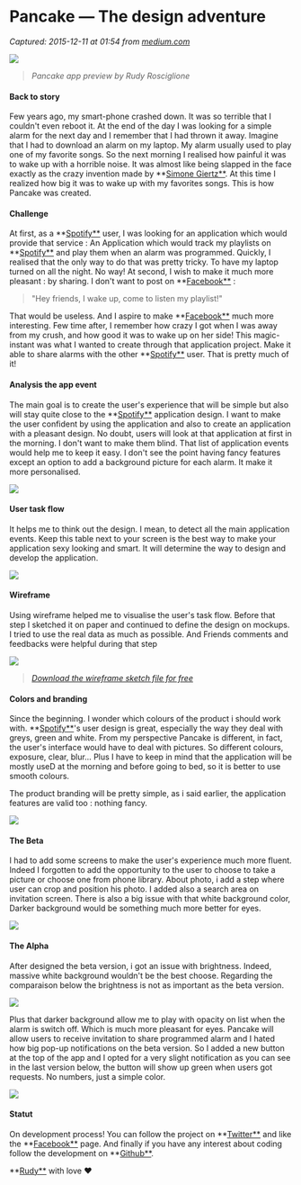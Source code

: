 # Pancake — The design adventure

_Captured: 2015-12-11 at 01:54 from [medium.com](https://medium.com/@rudyrosciglione/pancake-the-design-adventure-28ae01e4ab37#.x802bfyzf)_

![](https://cdn-images-2.medium.com/max/1200/1*R8NdizO0TvzDQiG79OKC7w.png)

> _Pancake app preview by Rudy Rosciglione_

#### **Back to story**

Few years ago, my smart-phone crashed down. It was so terrible that I couldn't even reboot it. At the end of the day I was looking for a simple alarm for the next day and I remember that I had thrown it away. Imagine that I had to download an alarm on my laptop. My alarm usually used to play one of my favorite songs. So the next morning I realised how painful it was to wake up with a horrible noise. It was almost like being slapped in the face exactly as the crazy invention made by **[Simone Giertz**](https://youtu.be/mXLzfAHl4-k). At this time I realized how big it was to wake up with my favorites songs. This is how Pancake was created.

#### **Challenge**

At first, as a **[Spotify**](https://medium.com/u/60a317bb70e4) user, I was looking for an application which would provide that service : An Application which would track my playlists on **[Spotify**](https://medium.com/u/60a317bb70e4) and play them when an alarm was programmed. Quickly, I realised that the only way to do that was pretty tricky. To have my laptop turned on all the night. No way! At second, I wish to make it much more pleasant : by sharing. I don't want to post on **[Facebook**](https://medium.com/u/5aad0942f068) :

> "Hey friends, I wake up, come to listen my playlist!"

That would be useless. And I aspire to make **[Facebook**](https://medium.com/u/5aad0942f068) much more interesting. Few time after, I remember how crazy I got when I was away from my crush, and how good it was to wake up on her side! This magic-instant was what I wanted to create through that application project. Make it able to share alarms with the other **[Spotify**](https://medium.com/u/60a317bb70e4) user. That is pretty much of it!

#### **Analysis the app event**

The main goal is to create the user's experience that will be simple but also will stay quite close to the **[Spotify**](https://medium.com/u/60a317bb70e4) application design. I want to make the user confident by using the application and also to create an application with a pleasant design. No doubt, users will look at that application at first in the morning. I don't want to make them blind. That list of application events would help me to keep it easy. I don't see the point having fancy features except an option to add a background picture for each alarm. It make it more personalised.

![](https://cdn-images-2.medium.com/max/1200/1*FS3lti6PXXYJ6ARwvYtaZw.png)

#### User task flow

It helps me to think out the design. I mean, to detect all the main application events. Keep this table next to your screen is the best way to make your application sexy looking and smart. It will determine the way to design and develop the application.

![](https://cdn-images-2.medium.com/max/1200/1*MyOBY9nYSd1Xy_1xgPgv4w.png)

#### Wireframe

Using wireframe helped me to visualise the user's task flow. Before that step I sketched it on paper and continued to define the design on mockups. I tried to use the real data as much as possible. And Friends comments and feedbacks were helpful during that step

![](https://cdn-images-2.medium.com/max/2000/1*UCYqMWYXNGzuDnlJOHA3eA.png)

> _[Download the wireframe sketch file for free](https://dribbble.com/shots/2398696-Pancake-wireframe)_

#### Colors and branding

Since the beginning. I wonder which colours of the product i should work with. **[Spotify**](https://medium.com/u/60a317bb70e4)'s user design is great, especially the way they deal with greys, green and white. From my perspective Pancake is different, in fact, the user's interface would have to deal with pictures. So different colours, exposure, clear, blur… Plus I have to keep in mind that the application will be mostly useD at the morning and before going to bed, so it is better to use smooth colours.

The product branding will be pretty simple, as i said earlier, the application features are valid too : nothing fancy.

![](https://cdn-images-2.medium.com/max/800/1*3qdyedfWloI9Gn4rdifgjQ.png)

#### The Beta

I had to add some screens to make the user's experience much more fluent. Indeed I forgotten to add the opportunity to the user to choose to take a picture or choose one from phone library. About photo, i add a step where user can crop and position his photo. I added also a search area on invitation screen. There is also a big issue with that white background color, Darker background would be something much more better for eyes.

![](https://cdn-images-2.medium.com/max/2000/1*sgMHNKOYsN1m9A9VGLLHgA.png)

#### The Alpha

After designed the beta version, i got an issue with brightness. Indeed, massive white background wouldn't be the best choose. Regarding the comparaison below the brightness is not as important as the beta version.

![](https://cdn-images-2.medium.com/max/1200/1*W3A5rK1vurlTzjx_6Pg_cA.png)

Plus that darker background allow me to play with opacity on list when the alarm is switch off. Which is much more pleasant for eyes. Pancake will allow users to receive invitation to share programmed alarm and I hated how big pop-up notifications on the beta version. So I added a new button at the top of the app and I opted for a very slight notification as you can see in the last version below, the button will show up green when users got requests. No numbers, just a simple color.

![](https://cdn-images-2.medium.com/max/2000/1*gmHWy-hdm5cCA7g4726InA.png)

#### Statut

On development process! You can follow the project on **[Twitter**](https://twitter.com/pancake_app) and like the **[Facebook**](https://www.facebook.com/pancakeonspotify) page. And finally if you have any interest about coding follow the development on **[Github**](https://github.com/RudyRosciglione/Pancake).

**[Rudy**](https://www.facebook.com/rudyrosciglione) with love ❤
